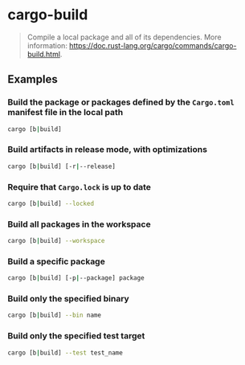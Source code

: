 # cargo-build

> Compile a local package and all of its dependencies. More information: <https://doc.rust-lang.org/cargo/commands/cargo-build.html>.

## Examples

### Build the package or packages defined by the `Cargo.toml` manifest file in the local path

```bash
cargo [b|build]
```

### Build artifacts in release mode, with optimizations

```bash
cargo [b|build] [-r|--release]
```

### Require that `Cargo.lock` is up to date

```bash
cargo [b|build] --locked
```

### Build all packages in the workspace

```bash
cargo [b|build] --workspace
```

### Build a specific package

```bash
cargo [b|build] [-p|--package] package
```

### Build only the specified binary

```bash
cargo [b|build] --bin name
```

### Build only the specified test target

```bash
cargo [b|build] --test test_name
```
